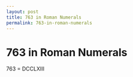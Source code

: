 ```yaml
---
layout: post
title: 763 in Roman Numerals
permalink: 763-in-roman-numerals
---
```


# 763 in Roman Numerals

763 = DCCLXIII
